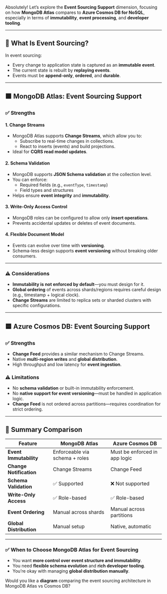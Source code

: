 Absolutely! Let’s explore the **Event Sourcing Support** dimension, focusing on how **MongoDB Atlas** compares to **Azure Cosmos DB for NoSQL**, especially in terms of **immutability**, **event processing**, and **developer tooling**.

---

## 🔁 What Is Event Sourcing?

In event sourcing:
- Every change to application state is captured as an **immutable event**.
- The current state is rebuilt by **replaying events**.
- Events must be **append-only**, **ordered**, and **durable**.

---

## 🟩 MongoDB Atlas: Event Sourcing Support

### ✅ **Strengths**

#### 1. **Change Streams**
- MongoDB Atlas supports **Change Streams**, which allow you to:
  - Subscribe to real-time changes in collections.
  - React to inserts (events) and build projections.
- Ideal for **CQRS read model updates**.

#### 2. **Schema Validation**
- MongoDB supports **JSON Schema validation** at the collection level.
- You can enforce:
  - Required fields (e.g., `eventType`, `timestamp`)
  - Field types and structures
- Helps ensure **event integrity** and **immutability**.

#### 3. **Write-Only Access Control**
- MongoDB roles can be configured to allow only **insert operations**.
- Prevents accidental updates or deletes of event documents.

#### 4. **Flexible Document Model**
- Events can evolve over time with **versioning**.
- Schema-less design supports **event versioning** without breaking older consumers.

---

### ⚠️ **Considerations**
- **Immutability is not enforced by default**—you must design for it.
- **Global ordering** of events across shards/regions requires careful design (e.g., timestamp + logical clock).
- **Change Streams** are limited to replica sets or sharded clusters with specific configurations.

---

## 🟦 Azure Cosmos DB: Event Sourcing Support

### ✅ **Strengths**
- **Change Feed** provides a similar mechanism to Change Streams.
- Native **multi-region writes** and **global distribution**.
- High throughput and low latency for **event ingestion**.

### ⚠️ **Limitations**
- No **schema validation** or built-in immutability enforcement.
- No **native support for event versioning**—must be handled in application logic.
- **Change Feed** is not ordered across partitions—requires coordination for strict ordering.

---

## 🧩 Summary Comparison

| Feature                        | MongoDB Atlas                          | Azure Cosmos DB                          |
|-------------------------------|----------------------------------------|------------------------------------------|
| **Event Immutability**        | Enforceable via schema + roles         | Must be enforced in app logic            |
| **Change Notification**       | Change Streams                         | Change Feed                              |
| **Schema Validation**         | ✅ Supported                           | ❌ Not supported                          |
| **Write-Only Access**         | ✅ Role-based                          | ✅ Role-based                             |
| **Event Ordering**            | Manual across shards                   | Manual across partitions                 |
| **Global Distribution**       | Manual setup                           | Native, automatic                        |

---

### ✅ When to Choose MongoDB Atlas for Event Sourcing
- You want **more control over event structure and immutability**.
- You need **flexible schema evolution** and **rich developer tooling**.
- You’re okay with managing **global distribution manually**.

Would you like a **diagram** comparing the event sourcing architecture in MongoDB Atlas vs Cosmos DB?
